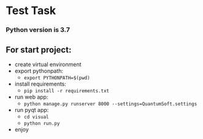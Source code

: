 # Test Task
### Python version is 3.7
## For start project:
* create virtual environment
* export pythonpath:
    * ```export PYTHONPATH=$(pwd)```
* install requirements:  
    * ```pip install -r requirements.txt```
* run web app:    
    * ```python manage.py runserver 8000 --settings=QuantumSoft.settings```
* run pyqt app:
    * ```cd visual```
    * ```python run.py```
* enjoy
